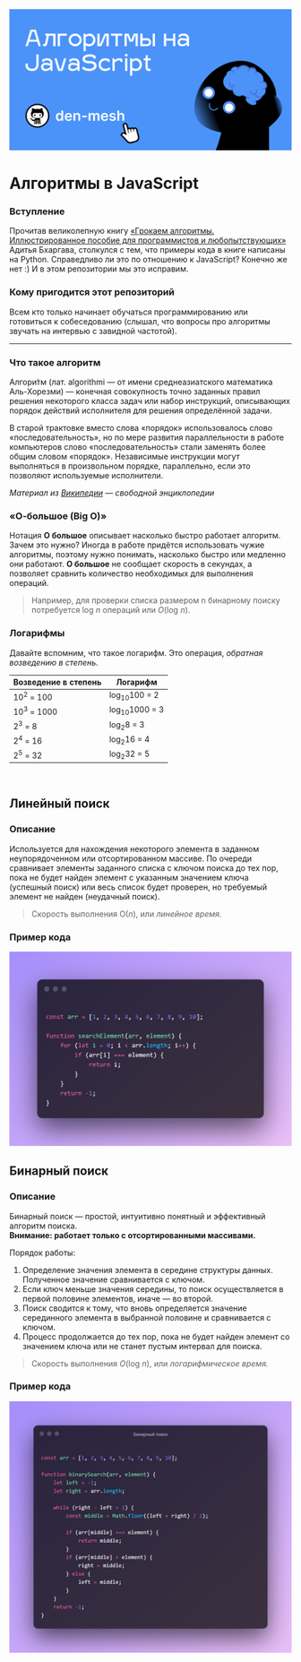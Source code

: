 <img src="https://github.com/den-mesh/Algorithms-on-JavaScript/blob/main/images/top_banner.png" alt="блок кода линейного поиска" style="max-width:100%;">

<h1>Алгоритмы в JavaScript</h1>

<h3>Вступление</h3>
Прочитав великолепную книгу <a href="https://www.ozon.ru/product/grokaem-algoritmy-illyustrirovannoe-posobie-dlya-programmistov-i-lyubopytstvuyushchih-139296295/">«Грокаем алгоритмы. Иллюстрированное пособие для программистов и любопытствующих»</a> Адитья Бхаргава, столкулся с тем, что примеры кода в книге написаны на Python. Справедливо ли это по отношению к JavaScript? Конечно же нет :) И в этом репозитории мы это исправим.

<h3>Кому пригодится этот репозиторий</h3>
Всем кто только начинает обучаться программированию или готовиться к собеседованию (слышал, что вопросы про алгоритмы звучать на интервью с завидной частотой).

---

<h3>Что такое алгоритм</h3>

Алгори́тм (лат. algorithmi — от имени среднеазиатского математика Аль-Хорезми) — конечная совокупность точно заданных правил решения некоторого класса задач или набор инструкций, описывающих порядок действий исполнителя для решения определённой задачи. 

В старой трактовке вместо слова «порядок» использовалось слово «последовательность», но по мере развития параллельности в работе компьютеров слово «последовательность» стали заменять более общим словом «порядок». Независимые инструкции могут выполняться в произвольном порядке, параллельно, если это позволяют используемые исполнители.

_Материал из [Википедии](https://ru.wikipedia.org/wiki/Алгоритм) — свободной энциклопедии_

<h3>«О-большое (Big O)»</h3>

Нотация **О большое** описывает насколько быстро работает алгоритм. Зачем это нужно? Иногда в работе придётся использовать чужие алгоритмы, поэтому нужно понимать, насколько быстро или медленно они работают.
**О большое**  не сообщает скорость в секундах, а позволяет сравнить количество необходимых для выполнения операций. 

> Например, для проверки списка размером n бинарному поиску потребуется log _n_ операций или _O_(log _n_).

<h3>Логарифмы</h3>

Давайте вспомним, что такое логарифм. Это операция, _обратная возведению в степень._

| Возведение в степень | Логарифм |
| -------------------- | ----------|
| 10<sup>2</sup> = 100 | log<sub>10</sub>100 = 2 |
| 10<sup>3</sup> = 1000 | log<sub>10</sub>1000 = 3 |
| 2<sup>3</sup> = 8 | log<sub>2</sub>8 = 3 |
| 2<sup>4</sup> = 16 | log<sub>2</sub>16 = 4 |
| 2<sup>5</sup> = 32 | log<sub>2</sub>32 = 5 |

<br>

<h2>Линейный поиск</h2>

<h3>Описание</h3>
Используется для нахождения некоторого элемента в заданном неупорядоченном или отсортированном массиве.
По очереди сравнивает элементы заданного списка с ключом поиска до тех пор, пока не будет найден элемент с указанным значением ключа (успешный поиск) или весь список будет проверен, но требуемый элемент не найден (неудачный поиск).

> Скорость выполнения О(_n_), или _линейное время._

<h3>Пример кода</h3>

<img src="https://github.com/den-mesh/Algorithms-on-JavaScript/blob/main/images/01_linear_search.png" alt="блок кода линейного поиска" style="max-width:100%;">
<br>

<h2>Бинарный поиск</h2>

<h3>Описание</h3>
Бинарный поиск — простой, интуитивно понятный и эффективный алгоритм поиска. 
<br>
<strong>Внимание: работает только с отсортированными массивами.</strong>

Порядок работы:
1. Определение значения элемента в середине структуры данных. Полученное значение сравнивается с ключом.
2. Если ключ меньше значения середины, то поиск осуществляется в первой половине элементов, иначе — во второй.
3. Поиск сводится к тому, что вновь определяется значение серединного элемента в выбранной половине и сравнивается с ключом.
4. Процесс продолжается до тех пор, пока не будет найден элемент со значением ключа или не станет пустым интервал для поиска.

> Скорость выполнения _O_(log _n_), или _логарифмическое время._

<h3>Пример кода</h3>

<img src="https://github.com/den-mesh/Algorithms-on-JavaScript/blob/main/images/02_binary_search.png" alt="блок кода бинарного поиска" style="max-width:100%;">

